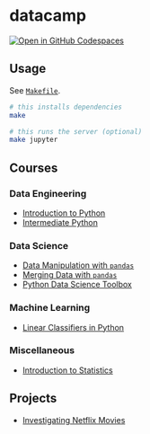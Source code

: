 # datacamp

[![Open in GitHub Codespaces](https://github.com/codespaces/badge.svg)](https://github.com/codespaces/new/adamelliotfields/datacamp?machine=basicLinux32gb&devcontainer_path=.devcontainer/devcontainer.json)

## Usage

See [`Makefile`](./Makefile).

```bash
# this installs dependencies
make

# this runs the server (optional)
make jupyter
```

## Courses

### Data Engineering

  * [Introduction to Python](./notebooks/courses/introduction_to_python/notebook.ipynb)
  * [Intermediate Python](./notebooks/courses/intermediate_python/notebook.ipynb)

### Data Science

  * [Data Manipulation with `pandas`](./notebooks/courses/data_manipulation_with_pandas/notebook.ipynb)
  * [Merging Data with `pandas`](./notebooks/courses/merging_data_with_pandas/notebook.ipynb)
  * [Python Data Science Toolbox](./notebooks/courses/python_data_science_toolbox/notebook.ipynb)

### Machine Learning

  * [Linear Classifiers in Python](https://app.datacamp.com/learn/courses/linear-classifiers-in-python)

### Miscellaneous

  * [Introduction to Statistics](./notebooks/courses/introduction_to_statistics/notebook.ipynb)

## Projects

  * [Investigating Netflix Movies](./notebooks/projects/investigating_netflix_movies/notebook.ipynb)
